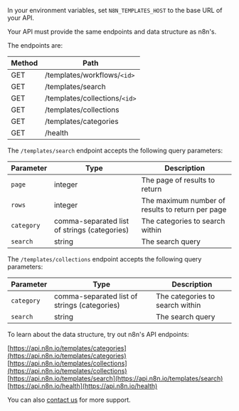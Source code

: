 In your environment variables, set `N8N_TEMPLATES_HOST` to the base URL of your API.

Your API must provide the same endpoints and data structure as n8n's.

The endpoints are:

| Method | Path |
| ------ | ---- |
| GET | /templates/workflows/`<id>` |
| GET | /templates/search |
| GET | /templates/collections/`<id>` |
| GET | /templates/collections | 
| GET | /templates/categories |
| GET | /health |

The `/templates/search` endpoint accepts the following query parameters:

| Parameter  | Type                                         | Description                                      |
|------------|----------------------------------------------|--------------------------------------------------|
| `page`     | integer                                      | The page of results to return                    |
| `rows`     | integer                                      | The maximum number of results to return per page |
| `category` | comma-separated list of strings (categories) | The categories to search within                  |
| `search`   | string                                       | The search query                                 |

The `/templates/collections` endpoint accepts the following query parameters:

| Parameter  | Type                                         | Description                     |
|------------|----------------------------------------------|---------------------------------|
| `category` | comma-separated list of strings (categories) | The categories to search within |
| `search`   | string                                       | The search query                |

To learn about the data structure, try out n8n's API endpoints:

[https://api.n8n.io/templates/categories](https://api.n8n.io/templates/categories)  
[https://api.n8n.io/templates/collections](https://api.n8n.io/templates/collections)  
[https://api.n8n.io/templates/search](https://api.n8n.io/templates/search)  
[https://api.n8n.io/health](https://api.n8n.io/health)  

You can also [contact us](mailto:help@n8n.io) for more support.
